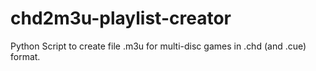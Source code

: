 # chd2m3u-playlist-creator
Python Script to create file .m3u for multi-disc games in .chd (and .cue) format.
